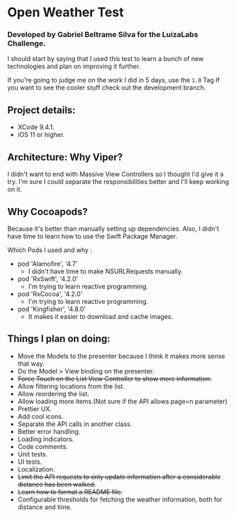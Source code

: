 # Open Weather Test
### Developed by Gabriel Beltrame Silva for the LuizaLabs Challenge.

I should start by saying that I used this test to learn a bunch of new technologies and plan on improving it further.

If you're going to judge me on the work I did in 5 days, use the `1.0` Tag
If you want to see the cooler stuff check out the development branch.

## Project details:
 - XCode 9.4.1.
 - iOS 11 or higher.

## Architecture: Why Viper?
I didn't want to end with Massive View Controllers so I thought I'd give it a try. I'm sure I could separate the responsibilities better and I'll keep working on it.

## Why Cocoapods?
Because it's better than manually setting up dependencies. Also, I didn't have time to learn how to use the Swift Package Manager.

Which Pods I used and why : 
- pod 'Alamofire', '4.7'
     - I didn't have time to make NSURLRequests manually.
- pod 'RxSwift', '4.2.0'
    - I'm trying to learn reactive programming. 
- pod 'RxCocoa', '4.2.0'
    - I'm trying to learn reactive programming. 
- pod 'Kingfisher', '4.8.0'
     - It makes it easier to download and cache images.


## Things I plan on doing:

 - Move the Models to the presenter because I think it makes more sense that way.
 - Do the Model > View binding on the presenter.
 - ~~Force Touch on the List View Controller to show more information.~~
 - Allow filtering locations from the list.
 - Allow reordering the list.
 - Allow loading more items.(Not sure if the API allows page=n parameter)
 - Prettier UX.
 - Add cool icons.
 - Separate the API calls in another class.
 - Better error handling.
 - Loading indicators.
 - Code comments.
 - Unit tests.
 - UI tests.
 - Localization.
 - ~~Limit the API requests to only update information after a considerable distance has been walked.~~
 - ~~Learn how to format a README file.~~
 - Configurable thresholds for fetching the weather information, both for distance and time.